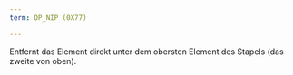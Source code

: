 ```yaml
---
term: OP_NIP (0X77)

---
```

Entfernt das Element direkt unter dem obersten Element des Stapels (das zweite von oben).